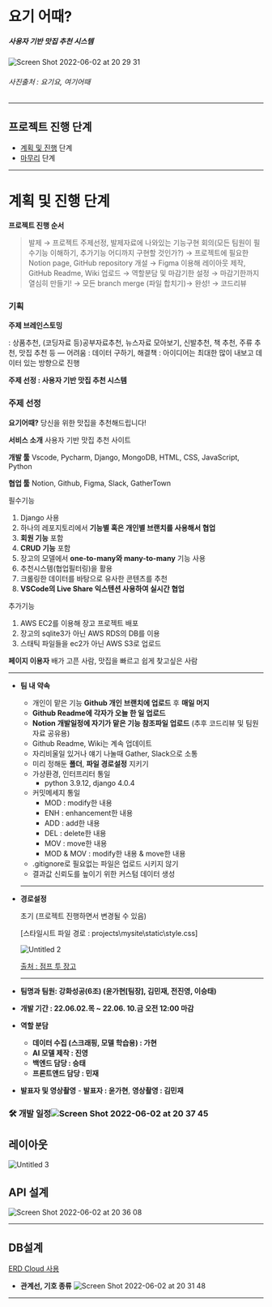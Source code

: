 # 요기 어때?

##### 사용자 기반 맛집 추천 시스템

![Screen Shot 2022-06-02 at 20 29 31](https://user-images.githubusercontent.com/99478108/171622919-d4540ee0-a5aa-4d7a-8044-462a46bf7929.png)

###### 사진출처 : 요기요, 여기어때

---

## 프로젝트 진행 단계

-   [계획 및 진행]() 단계
-   [마무리]() 단계

---

# 계획 및 진행 단계

**프로젝트 진행 순서**

> 발제 → 프로젝트 주제선정, 발제자료에 나와있는 기능구현 회의(모든 팀원이 필수기능 이해하기, 추가기능 어디까지 구현할 것인가?) → 프로젝트에 필요한 Notion page, GitHub repository 개설 → Figma 이용해 레이아웃 제작, GitHub Readme, Wiki 업로드 → 역할분담 및 마감기한 설정 → 마감기한까지 열심히 만들기! → 모든 branch merge (파일 합치기)→ 완성! → 코드리뷰

### **기획**

**주제 브레인스토밍**

: 상품추천, (코딩자료 등)공부자료추천, 뉴스자료 모아보기, 신발추천, 책 추천, 주류 추천, 맛집 추천 등 — 어려움 : 데이터 구하기, 해결책 : 아이디어는 최대한 많이 내보고 데이터 있는 방향으로 진행

**주제 선정 : 사용자 기반 맛집 추천 시스템**

### **주제 선정**

**요기어때?**
당신을 위한 맛집을 추천해드립니다!<br>

**서비스 소개**
사용자 기반 맛집 추천 사이트<br>

**개발 툴**
Vscode, Pycharm, Django, MongoDB, HTML, CSS, JavaScript, Python

**협업 툴**
Notion, Github, Figma, Slack, GatherTown

필수기능

1. Django 사용
2. 하나의 레포지토리에서 **기능별 혹은 개인별 브랜치를 사용해서 협업**
3. **회원 기능** 포함
4. **CRUD 기능** 포함
5. 장고의 모델에서 **one-to-many와 many-to-many** 기능 사용
6. 추천시스템(협업필터링)을 활용
7. 크롤링한 데이터를 바탕으로 유사한 콘텐츠를 추천
8. **VSCode의 Live Share 익스텐션 사용하여 실시간 협업**

추가기능

1.  AWS EC2를 이용해 장고 프로젝트 배포
2.  장고의 sqlite3가 아닌 AWS RDS의 DB를 이용
3.  스태틱 파일들을 ec2가 아닌 AWS S3로 업로드

**페이지 이용자**
배가 고픈 사람, 맛집을 빠르고 쉽게 찾고싶은 사람

---

-   **팀 내 약속**
    -   개인이 맡은 기능 **Github 개인 브랜치에 업로드** 후 **매일 머지**
    -   **Github Readme에 각자가 오늘 한 일 업로드**
    -   **Notion 개발일정에 자기가 맡은 기능 참조파일 업로드** (추후 코드리뷰 및 팀원 자료 공유용)
    -   Github Readme, Wiki는 계속 업데이트
    -   자리비울일 있거나 얘기 나눌때 Gather, Slack으로 소통
    -   미리 정해둔 **폴더**, **파일 경로설정** 지키기
    -   가상환경, 인터프리터 통일
        -   python 3.9.12, django 4.0.4
    -   커밋메세지 통일
        -   MOD : modify한 내용
        -   ENH : enhancement한 내용
        -   ADD : add한 내용
        -   DEL : delete한 내용
        -   MOV : move한 내용
        -   MOD & MOV : modify한 내용 & move한 내용
    -   .gitignore로 필요없는 파일은 업로드 시키지 않기
    -   결과값 신뢰도를 높이기 위한 커스텀 데이터 생성
    ***
-   **경로설정**

    초기 (프로젝트 진행하면서 변경될 수 있음)

    [스타일시트 파일 경로 : projects\mysite\static\style.css]

    ![Untitled 2](https://user-images.githubusercontent.com/99478108/171621367-7c12fded-d5fa-4777-952c-c16709fc3b9f.png)

    [출처 : 점프 투 장고](https://wikidocs.net/70804)

    ***

-   **팀명과 팀원: 강화성공(6조) (윤가현[팀장], 김민재, 전진영, 이승태)**
-   **개발 기간 : 22.06.02.목 ~ 22.06. 10.금 오전 12:00 마감**
-   **역할 분담**
    -   **데이터 수집 (스크래핑, 모델 학습용) : 가현**
    -   **AI 모델 제작 : 진영**
    -   **백엔드 담당 : 승태**
    -   **프론트앤드 담당 : 민재**
-   **발표자 및 영상촬영** - **발표자 : 윤가현**, **영상촬영 : 김민재**

### **🛠 개발 일정**![Screen Shot 2022-06-02 at 20 37 45](https://user-images.githubusercontent.com/99478108/171621113-bab3a29a-91a5-49fb-adfd-f98b69c411a3.png)

## 레이아웃

![Untitled 3](https://user-images.githubusercontent.com/99478108/171620969-1b4ec1c4-2734-4a58-ad81-d2231a745fb7.png)

## API 설계

![Screen Shot 2022-06-02 at 20 36 08](https://user-images.githubusercontent.com/99478108/171620865-8a5d1866-dafc-4109-a587-18c82b6c1f46.png)

---

## **DB설계**

[ERD Cloud 사용](https://www.erdcloud.com/d/gwWqsmNR7R5FcAK7L)

-   **관계선, 기호 종류**
    ![Screen Shot 2022-06-02 at 20 31 48](https://user-images.githubusercontent.com/99478108/171620165-d36cfa96-41c7-4ab0-b112-28b5fde9fb54.png)

---
